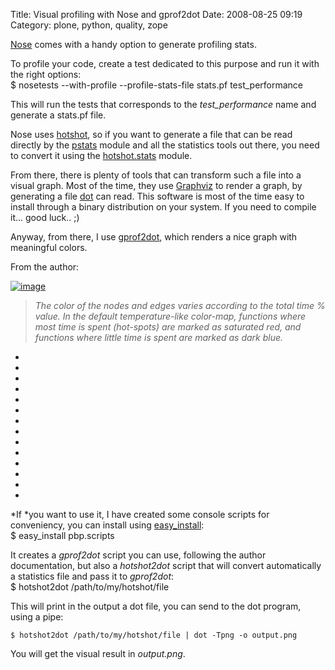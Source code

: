 Title: Visual profiling with Nose and gprof2dot
Date: 2008-08-25 09:19
Category: plone, python, quality, zope

[Nose][] comes with a handy option to generate profiling stats.   
  
To profile your code, create a test dedicated to this purpose and run
it with the right options:   
   $ nosetests --with-profile --profile-stats-file stats.pf test_performance

  
This will run the tests that corresponds to the *test\_performance*
name and generate a stats.pf file.   
  
Nose uses [hotshot][], so if you want to generate a file that can be
read directly by the [pstats][] module and all the statistics tools out
there, you need to convert it using the [hotshot.stats][] module.   
  
From there, there is plenty of tools that can transform such a file
into a visual graph. Most of the time, they use [Graphviz][] to render a
graph, by generating a file [dot][] can read. This software is most of
the time easy to install through a binary distribution on your system.
If you need to compile it... good luck.. ;)   
  
Anyway, from there, I use [gprof2dot][], which renders a nice graph
with meaningful colors.   
  
From the author:   
  
  
  
  
[![image][]][gprof2dot]   
> *The color of the nodes and edges varies according to the total time %
> value. In the default temperature-like color-map, functions where most
> time is spent (hot-spots) are marked as saturated red, and functions
> where little time is spent are marked as dark blue.*

  
*   
*   
  
*   
*   
  
*   
*   
  
*   
*   
  
*   
*   
  
*   
*   
  
*   
*   
  
*If *you want to use it, I have created some console scripts for
conveniency, you can install using [easy\_install][]:   
   $ easy_install pbp.scripts

  
It creates a *gprof2dot* script you can use, following the author
documentation, but also a *hotshot2dot* script that will convert
automatically a statistics file and pass it to *gprof2dot*:   
   $ hotshot2dot /path/to/my/hotshot/file

  
This will print in the output a dot file, you can send to the dot
program, using a pipe:   
~~~~ {style="text-align:left;"}
$ hotshot2dot /path/to/my/hotshot/file | dot -Tpng -o output.png
~~~~

  
You will get the visual result in *output.png*.

  [Nose]: http://www.somethingaboutorange.com/mrl/projects/nose/
  [hotshot]: http://docs.python.org/lib/module-hotshot.html
  [pstats]: http://docs.python.org/lib/module-profile.html
  [hotshot.stats]: http://docs.python.org/lib/module-hotshot.stats.html
  [Graphviz]: http://www.graphviz.org/
  [dot]: http://www.graphviz.org/cgi-bin/man?dot
  [gprof2dot]: http://code.google.com/p/jrfonseca/wiki/Gprof2Dot
  [image]: http://jrfonseca.googlecode.com/svn/wiki/gprof2dot.png
  [easy\_install]: http://peak.telecommunity.com/DevCenter/EasyInstall
